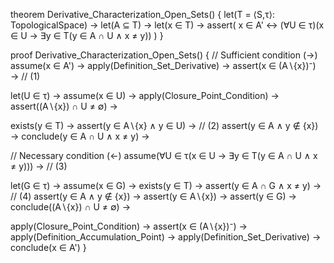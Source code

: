 theorem Derivative_Characterization_Open_Sets() {
  let(T = ⟨S,τ⟩: TopologicalSpace) →
  let(A ⊆ T) →
  let(x ∈ T) →
  assert(
    x ∈ A' ↔ (∀U ∈ τ)(x ∈ U → ∃y ∈ T(y ∈ A ∩ U ∧ x ≠ y))
  )
}

proof Derivative_Characterization_Open_Sets() {
  // Sufficient condition (→)
  assume(x ∈ A') →
  apply(Definition_Set_Derivative) →
  assert(x ∈ (A∖{x})⁻) → // (1)
  
  let(U ∈ τ) →
  assume(x ∈ U) →
  apply(Closure_Point_Condition) →
  assert((A∖{x}) ∩ U ≠ ∅) →
  
  exists(y ∈ T) →
  assert(y ∈ A∖{x} ∧ y ∈ U) → // (2)
  assert(y ∈ A ∧ y ∉ {x}) →
  conclude(y ∈ A ∩ U ∧ x ≠ y) →

  // Necessary condition (←)
  assume(∀U ∈ τ(x ∈ U → ∃y ∈ T(y ∈ A ∩ U ∧ x ≠ y))) → // (3)
  
  let(G ∈ τ) →
  assume(x ∈ G) →
  exists(y ∈ T) →
  assert(y ∈ A ∩ G ∧ x ≠ y) → // (4)
  assert(y ∈ A ∧ y ∉ {x}) →
  assert(y ∈ A∖{x}) →
  assert(y ∈ G) →
  conclude((A∖{x}) ∩ U ≠ ∅) →
  
  apply(Closure_Point_Condition) →
  assert(x ∈ (A∖{x})⁻) →
  apply(Definition_Accumulation_Point) →
  apply(Definition_Set_Derivative) →
  conclude(x ∈ A')
}